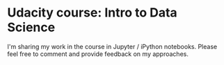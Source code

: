 # Udacity course: Intro to Data Science

I'm sharing my work in the course in Jupyter / iPython notebooks. Please feel free to comment and provide feedback on my approaches.

